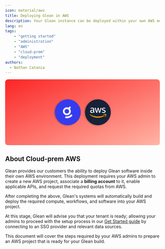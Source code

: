 ```yaml
---
icon: material/aws
title: Deploying Glean in AWS
description: Your Glean instance can be deployed within your own AWS environment to allow you to retire compute costs against your committed spend.
lang: en
tags:
    - "getting started"
    - "administration"
    - "AWS"
    - "cloud-prem"
    - "deployment"
authors:
  - Nathan Catania
---
```

![](assets/deploy-aws.en.20231220101715111.webp)
## About Cloud-prem AWS

Glean provides our customers the ability to deploy Glean software inside their own AWS environment. This deployment requires your AWS admin to create a new AWS project, associate a **billing account** to it, enable applicable APIs, and request the required quotas from AWS.

After completing the above, Glean's systems will automatically build and deploy the required compute, workflows, and software into your AWS project.

At this stage, Glean will advise you that your tenant is ready; allowing your admins to proceed with the setup process in our [Get Started guide](welcome.en.md) by connecting to an SSO provider and relevant data sources.

This document will cover the steps required by your AWS admins to prepare an AWS project that is ready for your Glean build.












